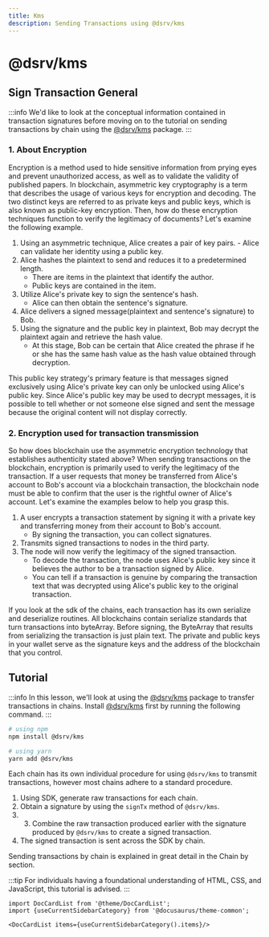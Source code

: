 ```yaml
---
title: Kms
description: Sending Transactions using @dsrv/kms
---
```


# @dsrv/kms

## Sign Transaction General

:::info
We'd like to look at the conceptual information contained in transaction signatures before moving on to the tutorial on sending transactions by chain using the [@dsrv/kms](https://www.npmjs.com/package/@dsrv/kms) package.
:::

### 1. About Encryption

Encryption is a method used to hide sensitive information from prying eyes and prevent unauthorized access, as well as to validate the validity of published papers. In blockchain, asymmetric key cryptography is a term that describes the usage of various keys for encryption and decoding. The two distinct keys are referred to as private keys and public keys, which is also known as public-key encryption. Then, how do these encryption techniques function to verify the legitimacy of documents? Let's examine the following example.

1. Using an asymmetric technique, Alice creates a pair of key pairs. - Alice can validate her identity using a public key.
2. Alice hashes the plaintext to send and reduces it to a predetermined length.
   - There are items in the plaintext that identify the author.
   - Public keys are contained in the item.
3. Utilize Alice's private key to sign the sentence's hash.
   - Alice can then obtain the sentence's signature.
4. Alice delivers a signed message(plaintext and sentence's signature) to Bob.
5. Using the signature and the public key in plaintext, Bob may decrypt the plaintext again and retrieve the hash value.
   - At this stage, Bob can be certain that Alice created the phrase if he or she has the same hash value as the hash value obtained through decryption.

This public key strategy's primary feature is that messages signed exclusively using Alice's private key can only be unlocked using Alice's public key. Since Alice's public key may be used to decrypt messages, it is possible to tell whether or not someone else signed and sent the message because the original content will not display correctly.

### 2. Encryption used for transaction transmission

So how does blockchain use the asymmetric encryption technology that establishes authenticity stated above? When sending transactions on the blockchain, encryption is primarily used to verify the legitimacy of the transaction. If a user requests that money be transferred from Alice's account to Bob's account via a blockchain transaction, the blockchain node must be able to confirm that the user is the rightful owner of Alice's account. Let's examine the examples below to help you grasp this.

1. A user encrypts a transaction statement by signing it with a private key and transferring money from their account to Bob's account.
   - By signing the transaction, you can collect signatures.
2. Transmits signed transactions to nodes in the third party.
3. The node will now verify the legitimacy of the signed transaction.
   - To decode the transaction, the node uses Alice's public key since it believes the author to be a transaction signed by Alice.
   - You can tell if a transaction is genuine by comparing the transaction text that was decrypted using Alice's public key to the original transaction.

If you look at the sdk of the chains, each transaction has its own serialize and deserialize routines. All blockchains contain serialize standards that turn transactions into byteArray. Before signing, the ByteArray that results from serializing the transaction is just plain text. The private and public keys in your wallet serve as the signature keys and the address of the blockchain that you control.

## Tutorial

:::info
In this lesson, we'll look at using the [@dsrv/kms](https://www.npmjs.com/package/@dsrv/kms) package to transfer transactions in chains. Install [@dsrv/kms](https://www.npmjs.com/package/@dsrv/kms) first by running the following command.
:::

```bash
# using npm
npm install @dsrv/kms

# using yarn
yarn add @dsrv/kms
```

Each chain has its own individual procedure for using `@dsrv/kms` to transmit transactions, however most chains adhere to a standard procedure.

1. Using SDK, generate raw transactions for each chain.
2. Obtain a signature by using the `signTx` method of `@dsrv/kms`.
3. 3. Combine the raw transaction produced earlier with the signature produced by `@dsrv/kms` to create a signed transaction.
4. The signed transaction is sent across the SDK by chain.

Sending transactions by chain is explained in great detail in the Chain by section.

:::tip
For individuals having a foundational understanding of HTML, CSS, and JavaScript, this tutorial is advised.
:::

```mdx-code-block
import DocCardList from '@theme/DocCardList';
import {useCurrentSidebarCategory} from '@docusaurus/theme-common';

<DocCardList items={useCurrentSidebarCategory().items}/>
```
